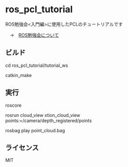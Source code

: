 ros_pcl_tutorial
================

ROS勉強会<入門編>に使用したPCLのチュートリアルです

　→　[ROS勉強会について](https://github.com/DaikiMaekawa/description/tree/master/ros_tutorial "ROS勉強会のPDF")

## ビルド

cd ros_pcl_tutorial/tutorial_ws

catkin_make

## 実行

roscore 

rosrun cloud_view xtion_cloud_view points:=/camera/depth_registered/points

rosbag play point_cloud.bag

## ライセンス

MIT

